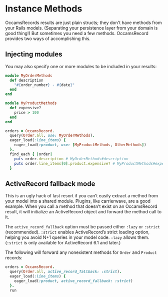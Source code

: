 # Instance Methods

OccamsRecords results are just plain structs; they don't have methods from your Rails models. (Separating your persistence layer from your domain is good thing!) But sometimes you need a few methods. OccamsRecord provides two ways of accomplishing this.

## Injecting modules

You may also specify one or more modules to be included in your results:

```ruby
module MyOrderMethods
  def description
    "#{order_number} - #{date}"
  end
end

module MyProductMethods
  def expensive?
    price > 100
  end
end

orders = OccamsRecord.
  query(Order.all, use: MyOrderMethods).
  eager_load(:line_items) {
    eager_load(:product, use: [MyProductMethods, OtherMethods])
  }.
  find_each { |order|
    puts order.description # MyOrderMethods#description
    puts order.line_items[0].product.expensive? # MyProductMethods#expensive?
  }
```

## ActiveRecord fallback mode

This is an ugly hack of last resort if you can’t easily extract a method from your model into a shared module. Plugins, like carrierwave, are a good example. When you call a method that doesn’t exist on an OccamsRecord result, it will initialize an ActiveRecord object and forward the method call to it.

The `active_record_fallback` option must be passed either `:lazy` or `:strict` (recommended). `:strict` enables ActiveRecord’s strict loading option, helping you avoid N+1 queries in your model code. `:lazy` allows them. (`:strict` is only available for ActiveRecord 6.1 and later.)

The following will forward any nonexistent methods for `Order` and `Product` records:

```ruby
orders = OccamsRecord.
  query(Order.all, active_record_fallback: :strict).
  eager_load(:line_items) {
    eager_load(:product, active_record_fallback: :strict)
  }.
  run
```
